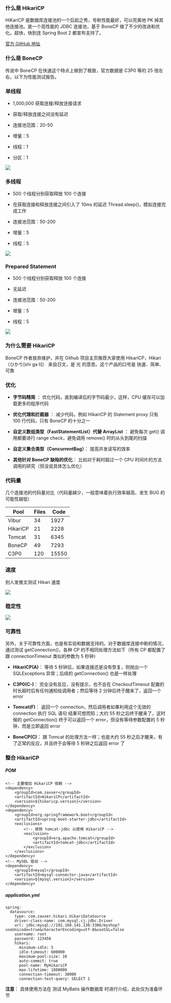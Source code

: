 ### 什么是 HikariCP

HiKariCP 是数据库连接池的一个后起之秀，号称性能最好，可以完美地 PK 掉其他连接池。是一个高性能的 JDBC 连接池，基于 BoneCP 做了不少的改进和优化。超快，快到连 Spring Boot 2 都宣布支持了。

[官方 GitHub 地址](https://github.com/brettwooldridge/HikariCP)

### 什么是 BoneCP

传说中 BoneCP 在快速这个特点上做到了极致，官方数据是 C3P0 等的 25 倍左右，以下为性能测试报告。

### 单线程

- 1,000,000 获取连接/释放连接请求

- 获取/释放连接之间没有延迟

- 连接池范围：20-50

- 增量：5

- 线程：1

- 分区：1

![](../img/07-00000006.png)

### 多线程

- 500 个线程分别获取释放 100 个连接

- 在获取连接和释放连接之间引入了 10ms 的延迟 Thread.sleep()，模拟连接完成工作

- 连接池范围：50-200

- 增量：5

- 线程：5

![](../img/07-00000007.png)

### Prepared Statement

- 500 个线程分别获取释放 100 个连接

- 无延迟

- 连接池范围：50-200

- 增量：5

- 线程：5

![](../img/07-00000008.png)

### 为什么需要 HikariCP

BoneCP 作者放弃维护，并在 Github 项目主页推荐大家使用 HikariCP，Hikari（ひかり[shi ga li]） 来自日文，是 光 的意思。这个产品的口号是 快速、简单、可靠

### 优化


- **字节码精简** ： 优化代码，直到编译后的字节码最少，这样，CPU 缓存可以加载更多的程序代码

- **优化代理和拦截器** ： 减少代码，例如 HikariCP 的 Statement proxy 只有 100 行代码，只有 BoneCP 的十分之一

- **自定义数组类型（FastStatementList）代替 ArrayList** ： 避免每次 get() 调用都要进行 range check，避免调用 remove() 时的从头到尾的扫描

- **自定义集合类型（ConcurrentBag）**： 提高并发读写的效率

- **其他针对 BoneCP 缺陷的优化**： 比如对于耗时超过一个 CPU 时间片的方法调用的研究（但没说具体怎么优化）

### 代码量

几个连接池的代码量对比（代码量越少，一般意味着执行效率越高、发生 BUG 的可能性越低）

| Pool     | Files | Code  |
|----------|-------|-------|
| Vibur    | 34    | 1927  |
| HikariCP | 21    | 2228  |
| Tomcat   | 31    | 6345  |
| BoneCP   | 49    | 7293  |
| C3P0     | 120   | 15550 |

### 速度

别人发推文测试 Hikari 速度

![](../img/07-00000009.png)

### 稳定性

![](../img/07-00000010.png)

### 可靠性

另外，关于可靠性方面，也是有实验和数据支持的。对于数据库连接中断的情况，通过测试 getConnection()，各种 CP 的不相同处理方法如下（所有 CP 都配置了跟 connectionTimeout 类似的参数为 5 秒钟）

- **HikariCP(A)**： 等待 5 秒钟后，如果连接还是没有恢复，则抛出一个 SQLExceptions 异常；后续的 getConnection() 也是一样处理

- **C3P0(C-)**： 完全没有反应，没有提示，也不会在 CheckoutTimeout 配置的时长超时后有任何通知给调用者；然后等待 2 分钟后终于醒来了，返回一个 error

- **Tomcat(F)**： 返回一个 connection，然后调用者如果利用这个无效的 connection 执行 SQL 语句 结果可想而知；大约 55 秒之后终于醒来了，这时候的 getConnection() 终于可以返回一个 error，但没有等待参数配置的 5 秒钟，而是立即返回 error

- **BoneCP(C)**： 跟 Tomcat 的处理方法一样；也是大约 55 秒之后才醒来，有了正常的反应，并且终于会等待 5 秒钟之后返回 error 了

### 整合 HikariCP

##### POM

```
<!-- 主要增加 HikariCP 依赖 -->
<dependency>
    <groupId>com.zaxxer</groupId>
    <artifactId>HikariCP</artifactId>
    <version>${hikaricp.version}</version>
</dependency>
<dependency>
    <groupId>org.springframework.boot</groupId>
    <artifactId>spring-boot-starter-jdbc</artifactId>
    <exclusions>
        <!-- 排除 tomcat-jdbc 以使用 HikariCP -->
        <exclusion>
            <groupId>org.apache.tomcat</groupId>
            <artifactId>tomcat-jdbc</artifactId>
        </exclusion>
    </exclusions>
</dependency>
<!-- MySQL 驱动 -->
<dependency>
    <groupId>mysql</groupId>
    <artifactId>mysql-connector-java</artifactId>
    <version>${mysql.version}</version>
</dependency>
```

##### application.yml

```
spring:
  datasource:
    type: com.zaxxer.hikari.HikariDataSource
    driver-class-name: com.mysql.cj.jdbc.Driver
    url: jdbc:mysql://192.168.141.130:3306/myshop?useUnicode=true&characterEncoding=utf-8&useSSL=false
    username: root
    password: 123456
    hikari:
      minimum-idle: 5
      idle-timeout: 600000
      maximum-pool-size: 10
      auto-commit: true
      pool-name: MyHikariCP
      max-lifetime: 1800000
      connection-timeout: 30000
      connection-test-query: SELECT 1
```

**注意**： 具体使用方法在 测试 MyBatis 操作数据库 时进行介绍，此处仅为准备环节
